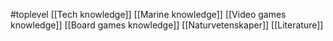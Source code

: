 #toplevel 
[[Tech knowledge]]
[[Marine knowledge]]
[[Video games knowledge]]
[[Board games knowledge]]
[[Naturvetenskaper]]
[[Literature]]
